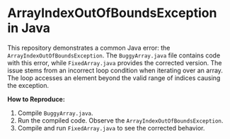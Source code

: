 # ArrayIndexOutOfBoundsException in Java

This repository demonstrates a common Java error: the `ArrayIndexOutOfBoundsException`.  The `BuggyArray.java` file contains code with this error, while `FixedArray.java` provides the corrected version. The issue stems from an incorrect loop condition when iterating over an array.  The loop accesses an element beyond the valid range of indices causing the exception.

**How to Reproduce:**

1. Compile `BuggyArray.java`.
2. Run the compiled code. Observe the `ArrayIndexOutOfBoundsException`.
3. Compile and run `FixedArray.java` to see the corrected behavior.